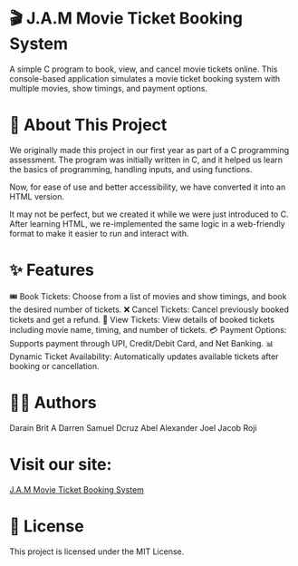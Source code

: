 # 🎬 J.A.M Movie Ticket Booking System

A simple C program to book, view, and cancel movie tickets online. This console-based application simulates a movie ticket booking system with multiple movies, show timings, and payment options.

# 🏫 About This Project

We originally made this project in our first year as part of a C programming assessment. The program was initially written in C, and it helped us learn the basics of programming, handling inputs, and using functions.

Now, for ease of use and better accessibility, we have converted it into an HTML version.

It may not be perfect, but we created it while we were just introduced to C. After learning HTML, we re-implemented the same logic in a web-friendly format to make it easier to run and interact with.

# ✨ Features

🎟 Book Tickets: Choose from a list of movies and show timings, and book the desired number of tickets.
❌ Cancel Tickets: Cancel previously booked tickets and get a refund.
👀 View Tickets: View details of booked tickets including movie name, timing, and number of tickets.
💳 Payment Options: Supports payment through UPI, Credit/Debit Card, and Net Banking.
📊 Dynamic Ticket Availability: Automatically updates available tickets after booking or cancellation.

# 👨‍💻 Authors

Darain Brit A
Darren Samuel Dcruz
Abel Alexander
Joel Jacob Roji

# Visit our site: 

[J.A.M Movie Ticket Booking System](https://joeljacobroji.github.io/JAM_Movie_Ticket_Booking/)

# 📄 License

This project is licensed under the MIT License.
